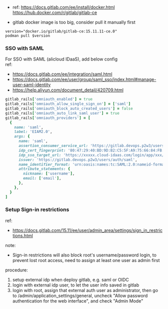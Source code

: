 - ref:
https://docs.gitlab.com/ee/install/docker.html
https://hub.docker.com/r/gitlab/gitlab-ce

- gitlab docker image is too big, consider pull it manually first
```shell
version="docker.io/gitlab/gitlab-ce:15.11.11-ce.0"
podman pull $version
```

### SSO with SAML
For SSO with SAML (alicloud IDaaS), add below config  
ref:
- https://docs.gitlab.com/ee/integration/saml.html
- https://docs.gitlab.com/ee/user/group/saml_sso/index.html#manage-user-saml-identity
- https://help.aliyun.com/document_detail/420709.html
```rb
gitlab_rails['omniauth_enabled'] = true
gitlab_rails['omniauth_allow_single_sign_on'] = ['saml']
gitlab_rails['omniauth_block_auto_created_users'] = false
gitlab_rails['omniauth_auto_link_saml_user'] = true
gitlab_rails['omniauth_providers'] = [
  {
    name: 'saml', 
    label: 'EIAM2.0',
    args: {
      name: 'saml', 
      assertion_consumer_service_url: 'https://gitlab.devops.p2w3/users/auth/saml/callback',
      idp_cert_fingerprint: '80:47:29:40:BD:9D:B2:C5:5F:A9:75:66:84:FB:41:5B:D4:35:36:E8',
      idp_sso_target_url: 'https://xxxxx.cloud-idaas.com/login/app/xxx/saml2/sso',
      issuer: 'https://gitlab.devops.p2w3/users/auth/saml',
      name_identifier_format: 'urn:oasis:names:tc:SAML:2.0:nameid-format:persistent',
      attribute_statements: { 
        nickname: ['username'],
        email: ['email'],
      },
    },
  }
]
```

### Setup Sign-in restrictions  
ref:
- https://docs.gitlab.com/15.11/ee/user/admin_area/settings/sign_in_restrictions.html

note:  
  - Sign-in restrictions will also block root's username/password login, to prevent lost root access, need to assign at least one user as admin first

procedure:
  1. setup external idp when deploy gitlab, e.g. saml or OIDC
  2. login with external idp user, to let the user info saved in gitlab
  3. login with root, assign that external auth user as administrator, then go to /admin/application_settings/general, uncheck "Allow password authentication for the web interface", and check "Admin Mode"